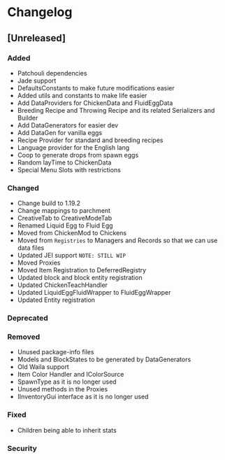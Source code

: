 # Changelog

## [Unreleased]
### Added
- Patchouli dependencies
- Jade support
- DefaultsConstants to make future modifications easier
- Added utils and constants to make life easier
- Add DataProviders for ChickenData and FluidEggData
- Breeding Recipe and Throwing Recipe and its related Serializers and Builder
- Add DataGenerators for easier dev
- Add DataGen for vanilla eggs
- Recipe Provider for standard and breeding recipes
- Language provider for the English lang
- Coop to generate drops from spawn eggs
- Random layTime to ChickenData
- Special Menu Slots with restrictions

### Changed
- Change build to 1.19.2
- Change mappings to parchment
- CreativeTab to CreativeModeTab
- Renamed Liquid Egg to Fluid Egg
- Moved from ChickenMod to Chickens
- Moved from `Registries` to Managers and Records so that we can use data files
- Updated JEI support `NOTE: STILL WIP`
- Moved Proxies
- Moved Item Registration to DeferredRegistry
- Updated block and block entity registration
- Updated ChickenTeachHandler
- Updated LiquidEggFluidWrapper to FluidEggWrapper
- Updated Entity registration

### Deprecated

### Removed
- Unused package-info files
- Models and BlockStates to be generated by DataGenerators
- Old Waila support
- Item Color Handler and IColorSource
- SpawnType as it is no longer used
- Unused methods in the Proxies
- IInventoryGui interface as it is no longer used

### Fixed
- Children being able to inherit stats

### Security
